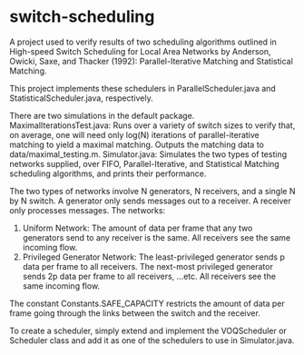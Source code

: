 switch-scheduling
=================
A project used to verify results of two scheduling algorithms outlined in High-speed Switch Scheduling for Local Area Networks by Anderson, Owicki, Saxe, and Thacker (1992): Parallel-Iterative Matching and Statistical Matching.

This project implements these schedulers in ParallelScheduler.java and StatisticalScheduler.java, respectively.

There are two simulations in the default package. 
MaximalIterationsTest.java: Runs over a variety of switch sizes to verify that, on average, one will need only log(N) iterations of parallel-iterative matching to yield a maximal matching. Outputs the matching data to data/maximal_testing.m.
Simulator.java: Simulates the two types of testing networks supplied, over FIFO, Parallel-Iterative, and Statistical Matching scheduling algorithms, and prints their performance.

The two types of networks involve N generators, N receivers, and a single N by N switch. A generator only sends messages out to a receiver. A receiver only processes messages.
The networks:
  1. Uniform Network: The amount of data per frame that any two generators send to any receiver is the same. All receivers see the same incoming flow.
  2. Privileged Generator Network: The least-privileged generator sends p data per frame to all receivers. The next-most privileged generator sends 2p data per frame to all receivers, ...etc. All receivers see the same incoming flow.
  
The constant Constants.SAFE_CAPACITY restricts the amount of data per frame going through the links between the switch and the receiver.

To create a scheduler, simply extend and implement the VOQScheduler or Scheduler class and add it as one of the schedulers to use in Simulator.java.
